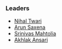 ### Leaders
* [Nihal Twari](mailto:nihaltiwari401@gmail.com)
* [Arun Saxena](mailto:aruns@sjcem.edu.in)
* [Srinivas Mahtolia](mailto:srinivasmahtolia@gmail.com)
* [Akhlak Ansari](mailto:ansariakhlak363@gmail.com)

